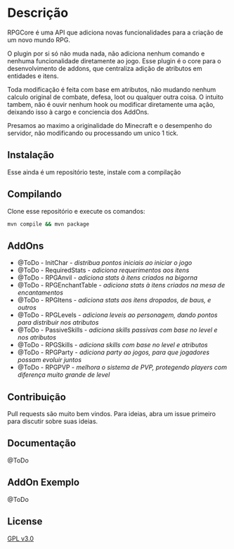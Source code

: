 # Descrição

RPGCore é uma API que adiciona novas funcionalidades para a criação de um novo mundo RPG.

O plugin por si só não muda nada, não adiciona nenhum comando e nenhuma funcionalidade diretamente ao jogo. Esse plugin é o core para o desenvolvimento de addons, que centraliza adição de atributos em entidades e itens.

Toda modificação é feita com base em atributos, não mudando nenhum calculo original de combate, defesa, loot ou qualquer outra coisa. O intuito tambem, não é ouvir nenhum hook ou modificar diretamente uma ação, deixando isso à cargo e conciencia dos AddOns. 

Presamos ao maximo a originalidade do Minecraft e o desempenho do servidor, não modificando ou processando um unico 1 tick.

## Instalação

Esse ainda é um repositório teste, instale com a compilação
<!-- Baixe o `.jar` diretamente da pagina de release, e coloque na sua pasta de plugins. A instalação é como um plugin normal. -->

## Compilando

Clone esse repositório e execute os comandos:

```sh
mvn compile && mvn package
```

## AddOns

- @ToDo - InitChar - _distribua pontos iniciais ao iniciar o jogo_
- @ToDo - RequiredStats - _adiciona requerimentos aos itens_
- @ToDo - RPGAnvil - _adiciona stats à itens criados na bigorna_
- @ToDo - RPGEnchantTable - _adiciona stats à itens criados na mesa de encantamentos_
- @ToDo - RPGItens - _adiciona stats aos itens dropados, de baus, e outros_
- @ToDo - RPGLevels - _adiciona leveis ao personagem, dando pontos para distribuir nos atributos_
- @ToDo - PassiveSkills - _adiciona skills passivas com base no level e nos atributos_
- @ToDo - RPGSkills - _adiciona skills com base no level e atributos_
- @ToDo - RPGParty - _adiciona party ao jogos, para que jogadores possam evoluir juntos_
- @ToDo - RPGPVP - _melhora o sistema de PVP, protegendo players com diferença muito grande de level_

## Contribuição

Pull requests são muito bem vindos. Para ideias, abra um issue primeiro para discutir sobre suas ideias.

## Documentação

@ToDo

## AddOn Exemplo

@ToDo

## License

[GPL v3.0](https://raw.githubusercontent.com/Andradina-Minecraft-Fun/RPGCore/main/LICENSE)